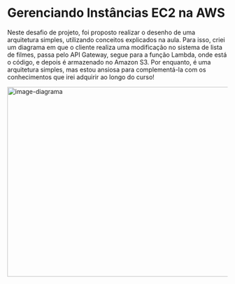 # Gerenciando Instâncias EC2 na AWS
Neste desafio de projeto, foi proposto realizar o desenho de uma arquitetura simples, utilizando conceitos explicados na aula. Para isso, criei um diagrama em que o cliente realiza uma modificação no sistema de lista de filmes, passa pelo API Gateway, segue para a função Lambda, onde está o código, e depois é armazenado no Amazon S3. Por enquanto, é uma arquitetura simples, mas estou ansiosa para complementá-la com os conhecimentos que irei adquirir ao longo do curso!


<img width="512" height="433" alt="image-diagrama" src="https://github.com/user-attachments/assets/b8e5c7d9-6e02-4c45-af37-227f3e2bd8a1" />
